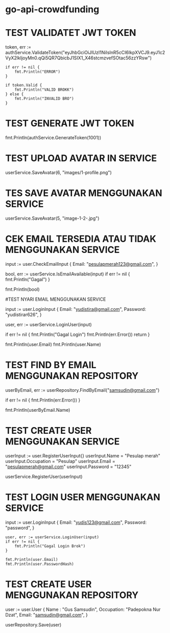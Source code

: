 # go-api-crowdfunding

# TEST VALIDATET JWT TOKEN

token, err := authService.ValidateToken("eyJhbGciOiJIUzI1NiIsInR5cCI6IkpXVCJ9.eyJ1c2VyX2lkIjoyMn0.qQi5QR7QbicbJ1SIX1_X46stcmzvefSOtac56zzYRsw")

	if err != nil {
		fmt.Println("ERROR")
	}

	if token.Valid {
		fmt.Println("VALID BROKK")
	} else {
		fmt.Println("INVALID BRO")
	}

# TEST GENERATE JWT TOKEN
	
fmt.Println(authService.GenerateToken(1001))

# TEST UPLOAD AVATAR IN SERVICE
	
userService.SaveAvatar(6, "images/1-profile.png")

# TES SAVE AVATAR MENGGUNAKAN SERVICE

userService.SaveAvatar(5, "image-1-2-.jpg")
	
# CEK EMAIL TERSEDIA ATAU TIDAK MENGGUNAKAN SERVICE

input := user.CheckEmailInput {
Email: "pesulapmerah123@gmail.com",
}

bool, err := userService.IsEmailAvailable(input)
if err != nil {
fmt.Println("Gagal")
}
	
fmt.Println(bool)

#TEST NYARI EMAIL MENGGUNAKAN SERVICE

input := user.LoginInput {
Email: "yudistira@gmail.com",
Password: "yudistirar626",
}

user, err := userService.LoginUser(input)

if err != nil {
fmt.Println("Gagal Login")
fmt.Println(err.Error())
return
}
	
fmt.Println(user.Email)
fmt.Println(user.Name)

# TEST FIND BY EMAIL MENGGUNAKAN REPOSITORY
	
userByEmail, err := userRepository.FindByEmail("samsudin@gmail.com")

if err != nil {
fmt.Println(err.Error())
}

fmt.Println(userByEmail.Name)

# TEST CREATE USER MENGGUNAKAN SERVICE

userInput := user.RegisterUserInput{}
userInput.Name = "Pesulap merah"
userInput.Occupation = "Pesulap"
userInput.Email = "pesulapmerah@gmail.com"
userInput.Password = "12345"

userService.RegisterUser(userInput)

# TEST LOGIN USER MENGGUNAKAN SERVICE

input := user.LoginInput {
		Email: "yudis123@gmail.com",
		Password: "password",
	}

	user, err := userService.LoginUser(input)
	if err != nil {
		fmt.Println("Gagal Login Brok")
	}

	fmt.Println(user.Email)
	fmt.Println(user.PasswordHash)

# TEST CREATE USER MENGGUNAKAN REPOSITORY


user := user.User {
Name : "Gus Samsudin",
Occupation: "Padepokna Nur Dzat",
Email: "samsudin@gmail.com",
}

userRepository.Save(user)
